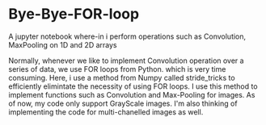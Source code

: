 # Bye-Bye-FOR-loop
A jupyter notebook where-in i perform operations such as Convolution, MaxPooling on 1D and 2D arrays

Normally, whenever we like to implement Convolution operation over a series of data, we use FOR loops from Python.
which is very time consuming.
Here, i use a method from Numpy called stride_tricks to efficiently elimintate the necessity of using FOR loops.
I use this method to implement functions such as Convolution and Max-Pooling for images.
As of now, my code only support GrayScale images. 
I'm also thinking of implementing the code for multi-chanelled images as well.
